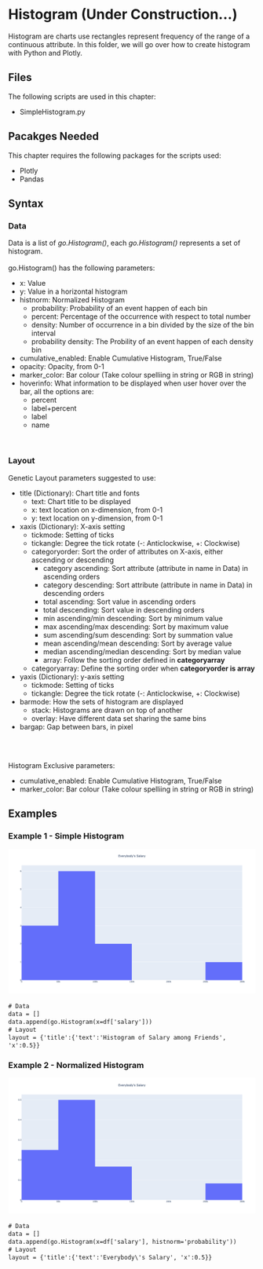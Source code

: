 # Histogram (Under Construction...)
Histogram are charts use rectangles represent frequency of the range of a continuous attribute. In this folder, we will go over how to create histogram with Python and Plotly.

## Files
The following scripts are used in this chapter:
<ul>
	<li>SimpleHistogram.py</li>
</ul>

## Pacakges Needed
This chapter requires the following packages for the scripts used:
<ul>
	<li>Plotly</li>
	<li>Pandas</li>
</ul>


## Syntax
### Data
Data is a list of <i>go.Histogram()</i>, each <i>go.Histogram()</i> represents a set of histogram.
<br><br>
go.Histogram() has the following parameters:
<ul>
	<li>x: Value</li>
	<li>y: Value in a horizontal histogram</li>
	<li>histnorm: Normalized Histogram
		<ul>
			<li>probability: Probability of an event happen of each bin</li>
			<li>percent: Percentage of the occurrence with respect to total number</li>
			<li>density: Number of occurrence in a bin divided by the size of the bin interval</li>
			<li>probability density: The Probility of an event happen of each density bin</li>
		</ul>
	</li>
	<li>cumulative_enabled: Enable Cumulative Histogram, True/False</li>
	<li>opacity: Opacity, from 0-1</li>
	<li>marker_color: Bar colour (Take colour spelliing in string or RGB in string)</li>
	<li>hoverinfo: What information to be displayed when user hover over the bar, all the options are:
		<ul>
			<li>percent</li>
			<li>label+percent</li>
			<li>label</li>
			<li>name</li>
		</ul></li>
</ul>
<br>


### Layout
Genetic Layout parameters suggested to use:
<ul>
	<li>title (Dictionary): Chart title and fonts 
		<ul>
			<li>text: Chart title to be displayed</li>
			<li>x: text location on x-dimension, from 0-1</li>
			<li>y: text location on y-dimension, from 0-1</li>
		</ul></li>
	<li>xaxis (Dictionary): X-axis setting
		<ul>
			<li>tickmode: Setting of ticks</li>
			<li>tickangle: Degree the tick rotate (-: Anticlockwise, +: Clockwise)</li>
			<li>categoryorder: Sort the order of attributes on X-axis, either ascending or descending
				<ul>
					<li>category ascending: Sort attribute (attribute in name in Data) in ascending orders</li>
					<li>category descending: Sort attribute (attribute in name in Data) in descending orders</li>
					<li>total ascending: Sort value in ascending orders</li>
					<li>total descending: Sort value in descending orders</li>
					<li>min ascending/min descending: Sort by minimum value</li>
					<li>max ascending/max descending: Sort by maximum value</li>
					<li>sum ascending/sum descending: Sort by summation value</li>
					<li>mean ascending/mean descending: Sort by average value</li>
					<li>median ascending/median descending: Sort by median value</li>
					<li>array: Follow the sorting order defined in <b>categoryarray</b></li>
				</ul>
			</li>
			<li>categoryarray: Define the sorting order when <b>categoryorder is array</b></li>
		</ul></li>
	<li>yaxis (Dictionary): y-axis setting
		<ul>
			<li>tickmode: Setting of ticks</li>
			<li>tickangle: Degree the tick rotate (-: Anticlockwise, +: Clockwise)</li>
		</ul></li>
	<li>barmode: How the sets of histogram are displayed
		<ul>
			<li>stack: Histograms are drawn on top of another</li>
			<li>overlay: Have different data set sharing the same bins</li>
		</ul>
	</li>
	<li>bargap: Gap between bars, in pixel</li>
</ul>
<br><br>

Histogram Exclusive parameters:
<ul>
	<li>cumulative_enabled: Enable Cumulative Histogram, True/False</li>
	<li>marker_color: Bar colour (Take colour spelliing in string or RGB in string)</li>
</ul>

## Examples
### Example 1 - Simple Histogram
<img src=simple_histogram.png>

```
# Data
data = []
data.append(go.Histogram(x=df['salary']))
# Layout
layout = {'title':{'text':'Histogram of Salary among Friends', 'x':0.5}}

```
### Example 2 - Normalized Histogram
<img src=normalized_histogram.png>

```
# Data
data = []
data.append(go.Histogram(x=df['salary'], histnorm='probability'))
# Layout
layout = {'title':{'text':'Everybody\'s Salary', 'x':0.5}}
```